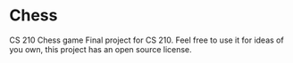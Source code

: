 # Chess
CS 210  Chess game
Final project for CS 210. Feel free to use it for ideas of you own, this project has an open source license.
